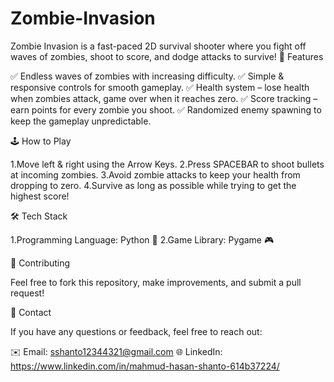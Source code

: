 # Zombie-Invasion
Zombie Invasion is a fast-paced 2D survival shooter where you fight off waves of zombies, shoot to score, and dodge attacks to survive!
🎯 Features

✅ Endless waves of zombies with increasing difficulty.
✅ Simple & responsive controls for smooth gameplay.
✅ Health system – lose health when zombies attack, game over when it reaches zero.
✅ Score tracking – earn points for every zombie you shoot.
✅ Randomized enemy spawning to keep the gameplay unpredictable.

🕹️ How to Play

1.Move left & right using the Arrow Keys.
2.Press SPACEBAR to shoot bullets at incoming zombies.
3.Avoid zombie attacks to keep your health from dropping to zero.
4.Survive as long as possible while trying to get the highest score!

🛠️ Tech Stack

1.Programming Language: Python 🐍
2.Game Library: Pygame 🎮

🤝 Contributing

Feel free to fork this repository, make improvements, and submit a pull request!

📧 Contact

If you have any questions or feedback, feel free to reach out:

✉️ Email: sshanto12344321@gmail.com
🌐 LinkedIn: https://www.linkedin.com/in/mahmud-hasan-shanto-614b37224/



